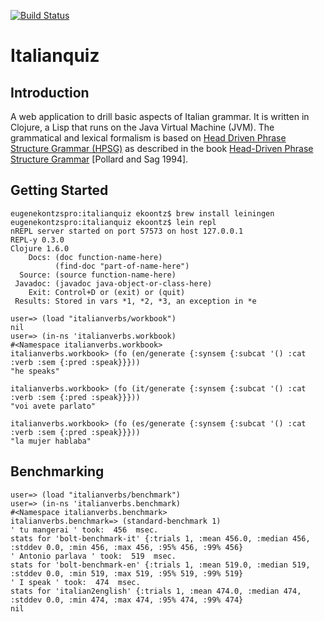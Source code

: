 [![Build Status](https://secure.travis-ci.org/ekoontz/italianquiz.png?branch=master)](http://travis-ci.org/ekoontz/italianquiz)

# Italianquiz

## Introduction

A web application to drill basic aspects of Italian grammar. It is
written in Clojure, a Lisp that runs on the Java Virtual Machine
(JVM). The grammatical and lexical formalism is based on <a
href="http://en.wikipedia.org/wiki/Head-driven_phrase_structure_grammar">Head
Driven Phrase Structure Grammar (HPSG)</a> as described in the book <a
href="http://cslipublications.stanford.edu/site/0226674479.shtml">Head-Driven
Phrase Structure Grammar</a> [Pollard and Sag 1994].

## Getting Started
    eugenekontzspro:italianquiz ekoontz$ brew install leiningen
    eugenekontzspro:italianquiz ekoontz$ lein repl
    nREPL server started on port 57573 on host 127.0.0.1
    REPL-y 0.3.0
    Clojure 1.6.0
        Docs: (doc function-name-here)
              (find-doc "part-of-name-here")
      Source: (source function-name-here)
     Javadoc: (javadoc java-object-or-class-here)
        Exit: Control+D or (exit) or (quit)
     Results: Stored in vars *1, *2, *3, an exception in *e
    
    user=> (load "italianverbs/workbook")
    nil
    user=> (in-ns 'italianverbs.workbook)
    #<Namespace italianverbs.workbook>
    italianverbs.workbook> (fo (en/generate {:synsem {:subcat '() :cat :verb :sem {:pred :speak}}}))
    "he speaks"

    italianverbs.workbook> (fo (it/generate {:synsem {:subcat '() :cat :verb :sem {:pred :speak}}}))
    "voi avete parlato"

    italianverbs.workbook> (fo (es/generate {:synsem {:subcat '() :cat :verb :sem {:pred :speak}}}))
    "la mujer hablaba"

## Benchmarking

    user=> (load "italianverbs/benchmark")
    user=> (in-ns 'italianverbs.benchmark)
    #<Namespace italianverbs.benchmark>
    italianverbs.benchmark=> (standard-benchmark 1)
    ' tu mangerai ' took:  456  msec.
    stats for 'bolt-benchmark-it' {:trials 1, :mean 456.0, :median 456, :stddev 0.0, :min 456, :max 456, :95% 456, :99% 456}
    ' Antonio parlava ' took:  519  msec.
    stats for 'bolt-benchmark-en' {:trials 1, :mean 519.0, :median 519, :stddev 0.0, :min 519, :max 519, :95% 519, :99% 519}
    ' I speak ' took:  474  msec.
    stats for 'italian2english' {:trials 1, :mean 474.0, :median 474, :stddev 0.0, :min 474, :max 474, :95% 474, :99% 474}
    nil

